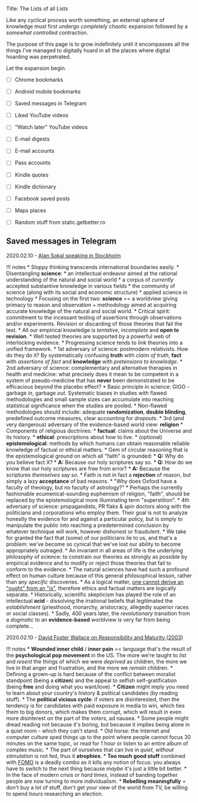 Title: The Lists of all Lists

Like any cyclical process worth something, an external sphere of knowledge
must first undergo _completely chaotic_ expansion followed by a _somewhat
controlled_ contraction.

The purpose of this page is to grow indefinitely until it encompasses all
the things I've managed to digitally hoard in all the places where digital
hoarding was perpetrated.

Let the expansion begin.

- [ ] Chrome bookmarks
- [ ] Android mobile bookmarks
- [ ] Saved messages in Telegram
- [ ] Liked YouTube videos
- [ ] "Watch later" YouTube videos
- [ ] E-mail digests
- [ ] E-mail accounts
- [ ] Pass accounts
- [ ] Kindle quotes
- [ ] Kindle dictionary
- [ ] Facebook saved posts
- [ ] Maps places
- [ ] Random stuff from static.getbetter.ro


## Saved messages in Telegram

2020.02.10 - [Alan Sokal speaking in Stockholm](https://www.youtube.com/watch?v=kuKmMyhnG94)

!!! notes
    * Sloppy thinking transcends international boundaries easily.
    * Disentangling __science__:
        * an intellectual endeavor aimed at the rational understanding of the
        natural and social world
        * a corpus of _currently_ accepted substantive knowledge in various
        fields
        * the community of science (along with its social and economic structure)
        * applied science in technology
    * Focusing on the first two: __science__ == a worldview giving primacy to
    reason and observation + methodology aimed at acquiring accurate knowledge
    of the natural and social world.
    * Critical spirit: commitment to the incessant testing of assertions through
    observations and/or experiments. Revision or discarding of those theories
    that fail the test.
    * All our empirical knowledge is _tentative_, _incomplete_ and __open to
    revision__.
    * Well tested theories are supported by a powerful web of interlocking
    evidence.
    * Progressing science tends to link theories into a unified framework.
    * 1st adversary of science: postmodern relativists. How do they do it?
    By systematically confusing __truth__ with _claim of truth_, __fact__ with
    _assertions of fact_ and __knowledge__ with _pretensions to knowledge_.
    * 2nd adversary of science: complementary and alternative therapies in
    health and medicine: what precisely does it mean to be competent in a system
    of pseudo-medicine that has __never__ been demonstrated to be efficacious beyond
    the placebo effect?
    * Basic principle in science: GIGO - garbage _in_, garbage _out_.
    Systematic biases in studies with flawed methodologies and small sample
    sizes can accumulate into reaching statistical significance when the
    studies are pooled.
    * Non-flawed methodologies should include: adequate __randomization__,
    __double blinding__, predefined outcome measures, clear accounting for
    _dropouts_.
    * 3rd (and very dangerous) adversary of the evidence-based world view:
    __religion__
    * Components of religious doctrines:
        * __factual__: claims about the Universe and its history.
        * __ethical__: prescriptions about how to live.
        * (optional) __epistemological__: methods by which humans can obtain
        reasonable reliable knowledge of factual or ethical matters.
    * Gem of circular reasoning that is the epistemological ground on which
    all "faith" is grounded:
        * __Q:__ Why do you believe fact X?
        * __A:__ Because our holy scriptures say so.
        * __Q:__ How do we know that our holy scriptures are free from error?
        * __A:__ Because the scriptures _themselves_ say so.
    * Faith is not in fact a __rejection__ of reason, but simply a lazy
    __acceptance__ of bad reasons.
    * "Why does Oxford have a faculty of theology, but no faculty of astrology?"
    * Perhaps the currently fashionable ecumenical-sounding euphemism of
    religion, "faith", should be replaced by the epistemological more
    illuminating term "superstition".
    * 4th adversary of science: propagandists, PR flaks & spin doctors along
    with the politicians and corporations who employ them. Their goal is not to
    analyze honestly the evidence for and against a particular policy, but is
    simply to manipulate the public into reaching a predetermined conclusion by
    whatever technique will work, however dishonest or fraudulent.
    * We take for granted the fact that (some) of our politicians lie to us,
    and that's a problem: we've become so cynical that we've lost our ability
    to become appropriately outraged.
    * An invariant in all areas of life is the underlying philosophy of science:
    to constrain our theories as strongly as possible by empirical evidence and
    to modify or reject those theories that fail to conform to the evidence.
    * The natural sciences have had such a profound effect on human culture
    because of this general philosophical lesson, rather than any _specific_
    discoveries.
    * As a logical matter, [one cannot derive an "ought" from an "is"](https://www.youtube.com/watch?v=eT7yXG2aJdY), therefore ethics and factual matters are
    logically separate.
    * Historically, scientific skepticism has played the role of an intellectual
    __acid__ - dissolving the irrational beliefs that legitimated the
    _establishment_ (priesthood, monarchy, aristocracy, allegedly superior
    races or social classes).
    * Sadly, 400 years later, the _revolutionary_ transition from a _dogmatic_
    to an __evidence-based__ worldview is very far from being complete...


2020.02.10 - [David Foster Wallace on Responsibility and Maturity (2003)](https://www.youtube.com/watch?time_continue=1&v=dLHoEQSoGLs)

!!! notes
    * __Wounded inner child__ / __inner pain__ == language that's the result of
    the __psychological pop movement__ in the US. The more we're taught to
    _list_ and _resent_ the things of which we were _deprived_ as children,
    the more we live in that anger and frustration, and the more we _remain_
    children.
    * Defining a grown-up is hard because of the conflict between moralist
    standpoint (being a __citizen__) and the appeal to selfish
    self-gratification (being __free__ and doing what you want/love).
    * __Citizen__ might imply you need to learn about your country's history &
    political candidates (by reading stuff).
    * The __political vicious cycle__: if voters are disinterested,  then the
    tendency is for candidates with paid exposure in media to win, which ties
    them to big donors, which makes them corrupt, which will result in even more
    disinterest on the part of the voters, ad nausea.
    * Some people might dread reading not because it's boring, but because it
    implies being alone in a quiet room - which they can't stand.
    * Old horse: the Internet and computer culture sped things up to the point
    where people cannot focus 30 minutes on the same topic, or read for 1 hour
    or listen to an entire album of complex music.
    * The part of ourselves that can live in _quiet_, _without stimulation_ is
    not fed, thus it __atrophies__.
    * __Too much good stuff__ combined with
    [FOMO](https://en.wikipedia.org/wiki/Fear_of_missing_out) is a deadly combo
    as it kills any notion of focus: you always have to switch to the next
    thing because _maybe_ it's just a little bit better.
    * In the face of modern crisis or _hard times_, instead of banding together
    people are now turning to more individualism.
    * __Rebelling meaningfully__ = don't buy a lot of stuff, don't get your view
    of the world from TV, be willing to spend _hours_ researching an election.
